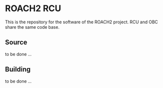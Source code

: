 # ROACH2 RCU

This is the repository for the software of the ROACH2 project. RCU and OBC share the same code base.


## Source

to be done ...


## Building

to be done ...
